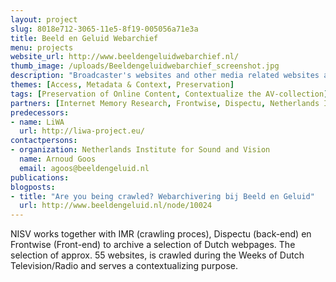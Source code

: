 ```yaml
---
layout: project
slug: 8018e712-3065-11e5-8f19-005056a71e3a
title: Beeld en Geluid Webarchief
menu: projects
website_url: http://www.beeldengeluidwebarchief.nl/
thumb_image: /uploads/Beeldengeluidwebarchief_screenshot.jpg
description: "Broadcaster's websites and other media related websites are archived and presented in Sound and Visions webarchive"
themes: [Access, Metadata & Context, Preservation]
tags: [Preservation of Online Content, Contextualize the AV-collection]
partners: [Internet Memory Research, Frontwise, Dispectu, Netherlands Institute for Sound and Vision]
predecessors: 
- name: LiWA
  url: http://liwa-project.eu/
contactpersons: 
- organization: Netherlands Institute for Sound and Vision
  name: Arnoud Goos
  email: agoos@beeldengeluid.nl
publications: 
blogposts: 
- title: "Are you being crawled? Webarchivering bij Beeld en Geluid"
  url: http://www.beeldengeluid.nl/node/10024
---
```


NISV works together with IMR (crawling proces), Dispectu (back-end) en Frontwise (Front-end) to archive a selection of Dutch webpages. The selection of approx. 55 websites, is crawled during the Weeks of Dutch Television/Radio and serves a contextualizing purpose.
